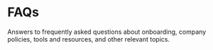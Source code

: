 # FAQs

Answers to frequently asked questions about onboarding, company policies, tools and resources, and other relevant topics.
